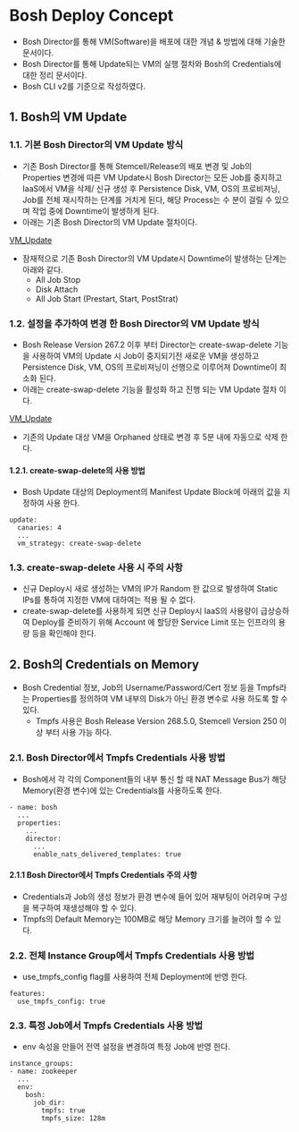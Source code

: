 
#  Bosh Deploy Concept

- Bosh Director를 통해 VM(Software)을 배포에 대한 개념 & 방법에 대해 기술한 문서이다.
- Bosh Director를 통해 Update되는 VM의 실행 절차와 Bosh의 Credentials에 대한 정리 문서이다.
- Bosh CLI v2를 기준으로 작성하였다.

##  1. Bosh의 VM Update

### 1.1. 기본 Bosh Director의 VM Update 방식
- 기존 Bosh Director를 통해 Stemcell/Release의 배포 변경 및 Job의 Properties 변경에 따른 VM Update시 Bosh Director는 모든 Job를 중지하고 IaaS에서 VM을 삭제/ 신규 생성 후 Persistence Disk, VM, OS의 프로비져닝, Job를 전체 재시작하는 단계를 거치게 된다, 해당 Process는 수 분이 걸릴 수 있으며 작업 중에 Downtime이 발생하게 된다.
- 아래는 기존 Bosh Director의 VM Update 절차이다.

[VM_Update](https://bosh.io/docs/changing-deployment-vm-strategy/)

- 잠재적으로 기존 Bosh Director의 VM Update시 Downtime이 발생하는 단계는 아래와 같다.
	- All Job Stop
	- Disk Attach
	- All Job Start (Prestart, Start, PostStrat)


### 1.2. 설정을 추가하여 변경 한 Bosh Director의 VM Update 방식
- Bosh Release Version 267.2 이후 부터 Director는 create-swap-delete 기능을 사용하여 VM의 Update 시 Job이 중지되기전 새로운 VM을 생성하고 Persistence Disk, VM, OS의 프로비져닝이 선행으로 이루어져 Downtime이 최소화 된다.
- 아래는 create-swap-delete 기능을 활성화 하고 진행 되는 VM Update 절차 이다.

[VM_Update](https://bosh.io/docs/changing-deployment-vm-strategy/)

-  기존의 Update 대상 VM을 Orphaned 상태로 변경 후 5분 내에 자동으로 삭제 한다.

#### 1.2.1.  create-swap-delete의 사용 방법
- Bosh Update 대상의 Deployment의 Manifest Update Block에 아래의 값을 지정하여 사용 한다.
```
update:
  canaries: 4
  ...
  vm_strategy: create-swap-delete
```

### 1.3. create-swap-delete 사용 시 주의 사항
- 신규 Deploy시 새로 생성하는 VM의 IP가 Random 한 값으로 발생하여 Static IPs를 통하여 지정한 VM에 대하여는 적용 될 수 없다.
- create-swap-delete를 사용하게 되면 신규 Deploy시 IaaS의 사용량이 급상승하여 Deploy를 준비하기 위해 Account 에 할당한 Service Limit 또는 인프라의 용량 등을 확인해야 한다.


##  2. Bosh의 Credentials on Memory
- Bosh Credential 정보, Job의 Username/Password/Cert 정보 등을 Tmpfs라는 Properties를 정의하여 VM 내부의 Disk가 아닌 환경 변수로 사용 하도록 할 수 있다.
	-  Tmpfs 사용은 Bosh Release Version 268.5.0, Stemcell Version 250 이상 부터 사용 가능 하다.

###  2.1. Bosh Director에서 Tmpfs Credentials 사용 방법
- Bosh에서 각 각의 Component들의 내부 통신 할 때 NAT Message Bus가 해당 Memory(환경 변수)에 있는 Credentials를 사용하도록 한다.
``` 
- name: bosh
  ...
  properties:
    ...
    director:
      ...
      enable_nats_delivered_templates: true
``` 

#### 2.1.1 Bosh Director에서 Tmpfs Credentials 주의 사항
- Credentials과 Job의 생성 정보가 환경 변수에 들어 있어 재부팅이 어려우며 구성을 복구하여 재생성해야 할 수 있다.
- Tmpfs의 Default Memory는 100MB로 해당 Memory 크기를 늘려야 할 수 있다.

###  2.2. 전체 Instance Group에서 Tmpfs Credentials 사용 방법
- use_tmpfs_config flag를 사용하여 전체 Deployment에 반영 한다.
```
features:
  use_tmpfs_config: true
```

###  2.3. 특정 Job에서 Tmpfs Credentials 사용 방법
- env 속성을 만들어 전역 설정을 변경하여 특정 Job에 반영 한다.
```
instance_groups:
- name: zookeeper
  ...
  env:
    bosh:
      job_dir:
        tmpfs: true
        tmpfs_size: 128m
```
